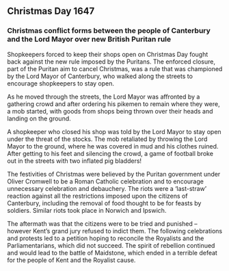<param ve-config 
       title="Plum Pudding Riots: Chaos in Canterbury"
       author="Hannah"
       banner="https://upload.wikimedia.org/wikipedia/commons/8/8c/Military_Odyssey_2007_English_Civil_War_Reenactment_-_1259557156.jpg" 
       layout="vertical">

<param ve-entity title="Canterbury" eid="Q29303">
<param ve-entity title="Christmas Day" eid="Q2703710">
<param ve-entity title="1647" eid="Q6935">
<param ve-entity title="Christmas" eid="Q19809">
<param ve-entity title="Lord Mayor" eid="Q11902879">
<param ve-entity title="British" eid="Q842438">
<param ve-entity title="Puritan" eid="Q137073">
<param ve-entity title="pikemen" eid="Q1778520">
<param ve-entity title="Oliver Cromwell" eid="Q44279">
<param ve-entity title="Roman Catholic" eid="Q7361618">
<param ve-entity title="Norwich" eid="Q130191">
<param ve-entity title="Ipswich" eid="Q184775">
<param ve-entity title="Kent" eid="Q23298">
<param ve-entity title="grand jury" eid="Q1323789">
<param ve-entity title="Royalists" eid="Q2284765">
<param ve-entity title="Parliamentarians" eid="Q1130553">
<param ve-entity title="battle of Maidstone" eid="Q4871639">

## Christmas Day 1647
### Christmas conflict forms between the people of Canterbury and the Lord Mayor over new British Puritan rule

Shopkeepers forced to keep their shops open on Christmas Day fought back against the new rule imposed by the Puritans. The enforced closure, part of the Puritan aim to cancel Christmas, was a rule that was championed by the Lord Mayor of Canterbury, who walked along the streets to encourage shopkeepers to stay open.
<param ve-image 
       label="Whitefriars Street, Canterbury" 
       license="Creative Commons Attribution-Share Alike 2.0 Generic" 
       url="https://upload.wikimedia.org/wikipedia/commons/7/7a/Canterbury%2C_Whitefriars_Street_-_geograph.org.uk_-_3228327.jpg">
As he moved through the streets, the Lord Mayor was affronted by a gathering crowd and after ordering his pikemen to remain where they were, a mob started, with goods from shops being thrown over their heads and landing on the ground.
<param ve-image 
       label="A pikeman" 
       license="Public domain" 
       url="https://upload.wikimedia.org/wikipedia/commons/5/5d/Officer_of_pikemen.jpg">

A shopkeeper who closed his shop was told by the Lord Mayor to stay open under the threat of the stocks. The mob retaliated by throwing the Lord Mayor to the ground, where he was covered in mud and his clothes ruined. After getting to his feet and silencing the crowd, a game of football broke out in the streets with two inflated pig bladders!

The festivities of Christmas were believed by the Puritan government under Oliver Cromwell to be a Roman Catholic celebration and to encourage unnecessary celebration and debauchery. The riots were a ‘last-straw’ reaction against all the restrictions imposed upon the citizens of Canterbury, including the removal of food thought to be for feasts by soldiers. Similar riots took place in Norwich and Ipswich.
<param ve-map center="Q184775" zoom="10">

The aftermath was that the citizens were to be tried and punished – however Kent’s grand jury refused to indict them. The following celebrations and protests led to a petition hoping to reconcile the Royalists and the Parliamentarians, which did not succeed. The spirit of rebellion continued and would lead to the battle of Maidstone, which ended in a terrible defeat for the people of Kent and the Royalist cause.